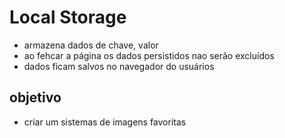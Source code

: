 # Local Storage
- armazena dados de chave, valor
- ao fehcar a página os dados persistidos nao serão excluídos
- dados ficam salvos no navegador do usuários

## objetivo
- criar um sistemas de imagens favoritas

